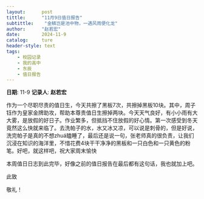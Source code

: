 ```yaml
---
layout:      post
tittle:      "11月9日值日报告"
subtittle:    "金鳞岂是池中物，一遇风雨便化龙"
author:      "赵若宏"
date:        2024-11-9
catalog:     ture
header-style: text
tags: 
    - 校园记录
    - 我的高中
    - 东辰
    - 值日报告
---
```


**日期**: 11-9
**记录人**: **赵若宏**

作为一个尽职尽责的值日生，今天共擦了黑板7次，共擦掉黑板10块。其中，周子钰作为皇家金牌助攻，帮助本尊贵值日生擦掉两块。今天天气良好，有小小雨有大大雾，是放假的好日子。作业繁多，但抵挡不住放假的好心情。第一次感受到冬天竟然这么快就来临了。去洗帕子的水，水又冰又凉，可以说是刺骨的，但是好说，洗完帕子是真的不想zhuá瞌睡了，最后还是说一句，张老师真的很负责，让我们沉浸在知识的海洋里，不惜花费4块干干净净的黑板和一只白色和一只黄色的粉笔。好吧，就这样吧，祝大家周末愉快

本周值日日志到此完毕，好像之前的值日报告在最后都有这句话，我也就加上吧。

此致

敬礼！
